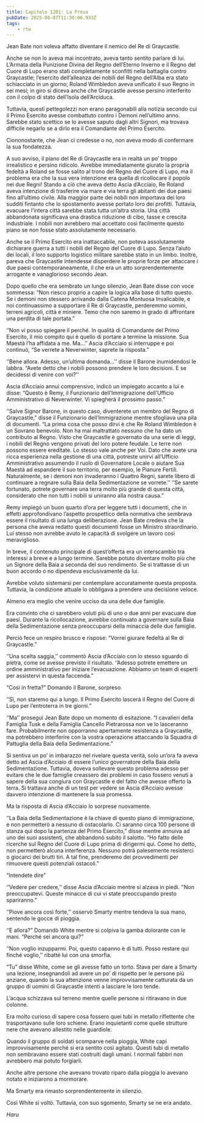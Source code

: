 ```yaml
---
title: Capitolo 1201: La Prova
pubDate: 2025-08-07T11:30:06.933Z
tags:
    - rtw
---
```







Jean Bate non voleva affatto diventare il nemico del Re di Graycastle.


Anche se non lo aveva mai incontrato, aveva tanto sentito parlare di lui. L’Armata della Punizione Divina del Regno dell’Eterno Inverno e il Regno del Cuore di Lupo erano stati completamente sconfitti nella battaglia contro Graycastle; l’esercito dell’alleanza dei nobili del Regno dell’Alba era stato schiacciato in un giorno; Roland Wimbledon aveva unificato il suo Regno in sei mesi; in giro si diceva anche che Graycastle avesse persino interferito con il colpo di stato dell’Isola dell’Arciduca.


Tuttavia, questi pettegolezzi non erano paragonabili alla notizia secondo cui il Primo Esercito avesse combattuto contro i Demoni nell’ultimo anno. Sarebbe stato scettico se lo avesse saputo dagli altri Signori, ma trovava difficile negarlo se a dirlo era il Comandante del Primo Esercito.


Ciononostante, che Jean ci credesse o no, non aveva modo di confermare la sua fondatezza.


A suo avviso, il piano del Re di Graycastle era in realtà un po’ troppo irrealistico e persino ridicolo. Avrebbe immediatamente giurato la propria fedeltà a Roland se fosse salito al trono del Regno del Cuore di Lupo, ma il problema era che la sua vera intenzione era quella di ricollocare il popolo nei due Regni! Stando a ciò che aveva detto Ascia d’Acciaio, Re Roland aveva intenzione di trasferire via mare e via terra gli abitanti dei due paesi fino all’ultimo civile. Alla maggior parte dei nobili non importava dei loro sudditi fintanto che lo spostamento avesse portato loro dei profitti. Tuttavia, evacuare l’intera città sarebbe stata tutta un’altra storia. Una città abbandonata significava una drastica riduzione di cibo, tasse e crescita industriale. I nobili non avrebbero mai accettato così facilmente questo piano se non fosse stato assolutamente necessario.


Anche se il Primo Esercito era inattaccabile, non poteva assolutamente dichiarare guerra a tutti i nobili del Regno del Cuore di Lupo. Senza l’aiuto dei locali, il loro supporto logistico militare sarebbe stato in un limbo. Inoltre, pareva che Graycastle intendesse disperdere le proprie forze per attaccare i due paesi contemporaneamente, il che era un atto sorprendentemente arrogante e vanaglorioso secondo Jean.


Dopo quello che era sembrato un lungo silenzio, Jean Bate disse con voce sommessa: “Non riesco proprio a capire la logica alla base di tutto questo. Se i demoni non stessero arrivando dalla Catena Montuosa Invalicabile, e noi continuassimo a supportare il Re di Graycastle, perderemmo uomini, terreni agricoli, città e miniere. Temo che non saremo in grado di affrontare una perdita di tale portata.”


‘’Non vi posso spiegare il perché. In qualità di Comandante del Primo Esercito, il mio compito qui è quello di portare a termine la missione. Sua Maestà l’ha affidata a me. Ma…’’ Ascia d’Acciaio si interruppe e poi continuò, “Se verrete a Neverwinter, saprete la risposta.”


‘’Bene allora. Adesso, un’ultima domanda…’’ disse il Barone inumidendosi le labbra. “Avete detto che i nobili possono prendere le loro decisioni. E se decidessi di venire con voi?’’


Ascia d’Acciaio annuì comprensivo, indicò un impiegato accanto a lui e disse: “Questo è Remy, il Funzionario dell’Immigrazione dell’Ufficio Amministrativo di Neverwinter. Vi spiegherà il prossimo passo.”


‘’Salve Signor Barone, in questo caso, diventerete un membro del Regno di Graycastle,” disse il Funzionario dell’Immigrazione mentre sfogliava una pila di documenti. “La prima cosa che posso dirvi è che Re Roland Wimbledon è un Sovrano benevolo. Non ha mai maltrattato nessuno che ha dato un contributo al Regno. Visto che Graycastle è governato da una serie di leggi, i nobili del Regno vengono privati del loro potere feudale. Le terre non possono essere ereditate. Lo stesso vale anche per Voi. Dato che avete una ricca esperienza nella gestione di una città, potreste unirvi all’Ufficio Amministrativo assumendo il ruolo di Governatore Locale o aiutare Sua Maestà ad espandere il suo territorio, per esempio, le Pianure Fertili. Naturalmente, se i demoni non invaderanno i Quattro Regni, sarete libero di continuare a regnare sulla Baia della Sedimentazione se vorrete.’’ ‘’Se sarete fortunato, potrete governare una terra molto più grande di questa città, considerato che non tutti i nobili si uniranno alla nostra causa.”


Remy impiegò un buon quarto d’ora per leggere tutti i documenti, che in effetti approfondivano l’aspetto prospettico della normativa che sembrava essere il risultato di una lunga deliberazione. Jean Bate credeva che la persona che aveva redatto questi documenti fosse un Ministro straordinario. Lui stesso non avrebbe avuto le capacità di svolgere un lavoro così meraviglioso.


In breve, il contenuto principale di quest’offerta era un interscambio tra interessi a breve e a lungo termine. Sarebbe potuto diventare molto più che un Signore della Baia a seconda del suo rendimento. Se si trattasse di un buon accordo o no dipendeva esclusivamente da lui.


Avrebbe voluto sistemarsi per contemplare accuratamente questa proposta. Tuttavia, la condizione attuale lo obbligava a prendere una decisione veloce.


Almeno era meglio che venire ucciso da una delle due famiglie.


Era convinto che ci sarebbero voluti più di uno o due anni per evacuare due paesi. Durante la ricollocazione, avrebbe continuato a governare sulla Baia della Sedimentazione senza preoccuparsi della minaccia delle due famiglie.


Perciò fece un respiro brusco e rispose: “Vorrei giurare fedeltà al Re di Graycastle.”


‘’Una scelta saggia,’’ commentò Ascia d’Acciaio con lo stesso sguardo di pietra, come se avesse previsto il risultato. ‘’Adesso potrete emettere un ordine amministrativo per iniziare l’evacuazione. Abbiamo un team di esperti per assistervi in questa faccenda.”


“Così in fretta?” Domando il Barone, sorpreso.


‘’Sì, non staremo qui a lungo. Il Primo Esercito lascerà il Regno del Cuore di Lupo per l’entroterra in tre giorni.”


‘’Ma’’ proseguì Jean Bate dopo un momento di esitazione. “I cavalieri della Famiglia Tusk e della Famiglia Cancello Pietrarossa non ve lo lasceranno fare. Probabilmente non opporranno apertamente resistenza a Graycastle, ma potrebbero interferire con la vostra operazione attaccando la Squadra di Pattuglia della Baia della Sedimentazione.”


Si sentiva un po’ in imbarazzo nel rivelare questa verità, solo un’ora fa aveva detto ad Ascia d’Acciaio di essere l’unico governatore della Baia della Sedimentazione. Tuttavia, doveva sollevare questo problema adesso per evitare che le due famiglie creassero dei problemi in caso fossero venuti a sapere della sua congiura con Graycastle e del fatto che avesse offerto la terra. Si trattava anche di un test per vedere se Ascia d’Acciaio avesse davvero intenzione di mantenere la sua promessa.


Ma la risposta di Ascia d’Acciaio lo sorprese nuovamente.


‘’La Baia della Sedimentazione è la chiave di questo piano di immigrazione, e non permetterò a nessuno di ostacolarlo. Ci saranno circa 100 persone di stanza qui dopo la partenza del Primo Esercito,” disse mentre annuiva ad uno dei suoi assistenti, che abbandonò subito il salotto. “Ho fatto delle ricerche sul Regno del Cuore di Lupo prima di dirigermi qui. Come ho detto, non permetterò alcuna interferenza. Nessuno potrà palesemente resisterci o giocarci dei brutti tiri. A tal fine, prenderemo dei provvedimenti per rimuovere questi potenziali ostacoli.”


“Intendete dire”


‘’Vedere per credere,’’ disse Ascia d’Acciaio mentre si alzava in piedi. ‘’Non preoccupatevi. Queste minacce di cui vi state preoccupando presto spariranno.”


‘‘Piove ancora così forte,’’ osservò Smarty mentre tendeva la sua mano, sentendo le gocce di pioggia.


‘’E allora?” Domandò White mentre si colpiva la gamba dolorante con le mani. “Perché sei ancora qui?”


‘’Non voglio inzupparmi. Poi, questo capanno è di tutti. Posso restare qui finché voglio,’’ ribatté lui con una smorfia.


“Tu” disse White, come se gli avesse fatto un torto. Stava per dare a Smarty una lezione, insegnandoli ad avere un po’ di rispetto per le persone più anziane, quando la sua attenzione venne improvvisamente catturata da un gruppo di uomini di Graycastle intenti a lasciare le loro tende.


L’acqua schizzava sul terreno mentre quelle persone si ritiravano in due colonne.


Era molto curioso di sapere cosa fossero quei tubi in metallo riflettente che trasportavano sulle loro schiene. Erano inquietanti come quelle strutture nere che avevano allestito nelle guardiole.


Quando il gruppo di soldati scomparve nella pioggia, White capì improvvisamente perché si era sentito così agitato. Questi tubi di metallo non sembravano essere stati costruiti dagli umani. I normali fabbri non avrebbero mai potuto forgiarli.


Anche altre persone che avevano trovato riparo dalla pioggia lo avevano notato e iniziarono a mormorare.


Ma Smarty era rimasto sorprendentemente in silenzio.


Così White si voltò. Tuttavia, con suo sgomento, Smarty se ne era andato.


<em>Haru</em>
                                


                                



